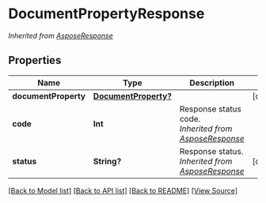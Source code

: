 # DocumentPropertyResponse


*Inherited from [AsposeResponse](AsposeResponse.md)*
## Properties
Name | Type | Description | Notes
------------ | ------------- | ------------- | -------------
**documentProperty** | [**DocumentProperty?**](DocumentProperty.md) |  | [optional]
**code** | **Int** | Response status code.<br />*Inherited from [AsposeResponse](AsposeResponse.md)* | 
**status** | **String?** | Response status.<br />*Inherited from [AsposeResponse](AsposeResponse.md)* | [optional]

[[Back to Model list]](../README.md#documentation-for-models) [[Back to API list]](../README.md#documentation-for-api-endpoints) [[Back to README]](../README.md) [[View Source]](../AsposePdfCloud/Models/DocumentPropertyResponse.swift)

